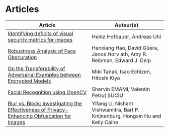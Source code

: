 # Articles

| Article | Auteur(s) |
|-----|-----------|
| [Identifying deficits of visual security metrics for images](https://raw.githubusercontent.com/AurelienBesnier/Projet-HAI927/main/docs/articles/1-s2.0-S0923596516300583-main.pdf) | Heinz Hofbauer, Andreas Uhl |
|[Robustness Analysis of Face Obscuration](https://raw.githubusercontent.com/AurelienBesnier/Projet-HAI927/main/docs/articles/1905.05243.pdf) | Hanxiang Hao, David Güera, Janos Horv ath, Amy R. Reibman, Edward J. Delp|
|[On the Transferability of Adversarial Examples between Encrypted Models](https://raw.githubusercontent.com/AurelienBesnier/Projet-HAI927/main/docs/articles/2209.02997v1.pdf)| Miki Tanak, Isao Echizen, Hitoshi Kiya|
|[Facial Recognition using OpenCV](https://raw.githubusercontent.com/AurelienBesnier/Projet-HAI927/main/docs/articles/57-243-1-PB.pdf)| Shervin EMAMI, Valentin Petruț SUCIU |
|[Blur vs. Block: Investigating the Effectiveness of Privacy-Enhancing Obfuscation for Images](https://raw.githubusercontent.com/AurelienBesnier/Projet-HAI927/main/docs/articles/Caine_Blur_vs._Block_CVPR_2017_paper.pdf)|Yifang Li, Nishant Vishwamitra, Bart P. Knijnenburg, Hongxin Hu and Kelly Caine|
